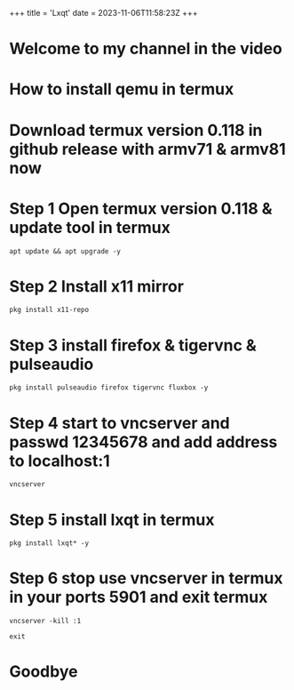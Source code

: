 +++
title = 'Lxqt'
date = 2023-11-06T11:58:23Z
+++

# Welcome to my channel in the video
# How to install qemu in termux
# Download termux version 0.118 in github release with armv71 & armv81 now

# Step 1 Open termux version 0.118 & update tool in termux
```
apt update && apt upgrade -y

```
# Step 2 Install x11 mirror
```
pkg install x11-repo

```
# Step 3 install firefox & tigervnc & pulseaudio
```
pkg install pulseaudio firefox tigervnc fluxbox -y

```

# Step 4 start to vncserver and passwd 12345678 and add address to localhost:1
```
vncserver

```
# Step 5 install lxqt in termux
```
pkg install lxqt* -y

```
# Step 6 stop use vncserver in termux in your ports 5901 and exit termux
```
vncserver -kill :1

exit

```
# Goodbye
